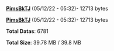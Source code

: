 [**PimsBkTJ**](/data/PimsBkTJ.txt) (05/12/22 - 05:32)- 12713 bytes

[**PimsBkTJ**](/data/PimsBkTJ.txt) (05/12/22 - 05:32)- 12713 bytes

**Total Datas**: 6781

**Total Size**: 39.78 MB / 39.8 MB